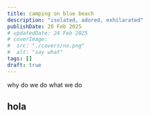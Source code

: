 ```yaml
---
title: camping on blue beach
description: "isolated, adored, exhilarated"
publishDate: 20 Feb 2025
# updatedDate: 24 Feb 2025
# coverImage:
#  src: "./covers/no.png"
#  alt: "say what"
tags: []
draft: true
---
```

why do we do what we do
## hola